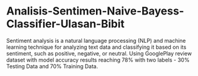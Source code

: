 # Analisis-Sentimen-Naive-Bayess-Classifier-Ulasan-Bibit
Sentiment analysis is a natural language processing (NLP) and machine learning technique for analyzing text data and classifying it based on its sentiment, such as positive, negative, or neutral. Using GooglePlay review dataset with model accuracy results reaching 78% with two labels - 30% Testing Data and 70% Training Data.
